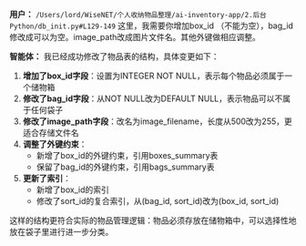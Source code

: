 **用户：** `/Users/lord/WiseNET/个人收纳物品整理/ai-inventory-app/2.后台Python/db_init.py#L129-149` 这里，我需要你增加box_id （不能为空），bag_id修改成可以为空。image_path改成图片文件名。其他外键做相应调整。

**智能体：** 我已经成功修改了物品表的结构，具体变更如下：

1. **增加了box_id字段**：设置为INTEGER NOT NULL，表示每个物品必须属于一个储物箱
2. **修改了bag_id字段**：从NOT NULL改为DEFAULT NULL，表示物品可以不属于任何袋子
3. **修改了image_path字段**：改名为image_filename，长度从500改为255，更适合存储文件名
4. **调整了外键约束**：
   - 新增了box_id的外键约束，引用boxes_summary表
   - 保留了bag_id的外键约束，引用bags_summary表
5. **更新了索引**：
   - 新增了box_id的索引
   - 修改了sort_id的复合索引，从(bag_id, sort_id)改为(box_id, sort_id)

这样的结构更符合实际的物品管理逻辑：物品必须存放在储物箱中，可以选择性地放在袋子里进行进一步分类。